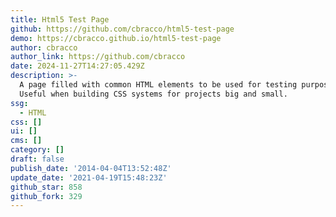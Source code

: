 ```yaml
---
title: Html5 Test Page
github: https://github.com/cbracco/html5-test-page
demo: https://cbracco.github.io/html5-test-page
author: cbracco
author_link: https://github.com/cbracco
date: 2024-11-27T14:27:05.429Z
description: >-
  A page filled with common HTML elements to be used for testing purposes.
  Useful when building CSS systems for projects big and small.
ssg:
  - HTML
css: []
ui: []
cms: []
category: []
draft: false
publish_date: '2014-04-04T13:52:48Z'
update_date: '2021-04-19T15:48:23Z'
github_star: 858
github_fork: 329
---
```

